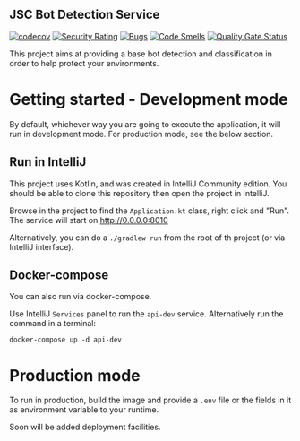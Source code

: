 JSC Bot Detection Service
--

[![codecov](https://codecov.io/gh/jscoobyced/jsc-bot-detection/branch/main/graph/badge.svg?token=PH2V3Y06AF)](https://codecov.io/gh/jscoobyced/jsc-bot-detection)
[![Security Rating](https://sonarcloud.io/api/project_badges/measure?project=jscoobyced_jsc-bot-detection&metric=security_rating)](https://sonarcloud.io/summary/new_code?id=jscoobyced_jsc-bot-detection)
[![Bugs](https://sonarcloud.io/api/project_badges/measure?project=jscoobyced_jsc-bot-detection&metric=bugs)](https://sonarcloud.io/summary/new_code?id=jscoobyced_jsc-bot-detection)
[![Code Smells](https://sonarcloud.io/api/project_badges/measure?project=jscoobyced_jsc-bot-detection&metric=code_smells)](https://sonarcloud.io/summary/new_code?id=jscoobyced_jsc-bot-detection)
[![Quality Gate Status](https://sonarcloud.io/api/project_badges/measure?project=jscoobyced_jsc-bot-detection&metric=alert_status)](https://sonarcloud.io/summary/new_code?id=jscoobyced_jsc-bot-detection)


This project aims at providing a base bot detection and classification in order to help protect your environments.

# Getting started - Development mode

By default, whichever way you are going to execute the application, it will run in development mode. For production mode, see the below section. 

## Run in IntelliJ
This project uses Kotlin, and was created in IntelliJ Community edition. You should be able to clone this repository then open the project in IntelliJ.

Browse in the project to find the `Application.kt` class, right click and "Run". The service will start on http://0.0.0.0:8010

Alternatively, you can do a `./gradlew run` from the root of th project (or via IntelliJ interface).

## Docker-compose

You can also run via docker-compose.

Use IntelliJ `Services` panel to run the `api-dev` service. Alternatively run the command in a terminal:
```shell
docker-compose up -d api-dev
```

# Production mode
To run in production, build the image and provide a `.env` file or the fields in it as environment variable to your runtime.

Soon will be added deployment facilities.